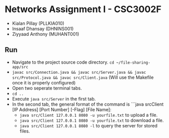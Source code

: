 # Networks Assignment I - CSC3002F
* Kialan Pillay (PLLKIA010)
* Insaaf Dhansay (DHNINS001)
* Ziyyaad Anthony (MUHANT001)

## Run
* Navigate to the project source code directory. ```cd ~/file-sharing-app/src```
* ```javac src/Connection.java && javac src/Server.java && javac src/Protocol.java && javac src/Client.java```
(Will use the Makefile once it is properly configured)
* Open two seperate terminal tabs.
* ``cd ..``
* Execute ```java src/Server``` in the first tab.
* In the second tab, the general format of the command is ```java srcClient [IP Address] [Port Number] [-Flag] [File Name]:
    * ```java src/Client 127.0.0.1 8080 -u yourfile.txt``` to upload a file.
    * ```java src/Client 127.0.0.1 8080 -u yourfile.txt``` to download a file.
    * ```java src/Client 127.0.0.1 8080 -l``` to query the server for stored files.